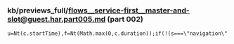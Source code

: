 ### kb/previews_full/flows__service-first__master-and-slot@guest.har.part005.md (part 002)

```md
u=Nt(c.startTime),f=Nt(Math.max(0,c.duration));if(!(s===\"navigation\"
```

```
